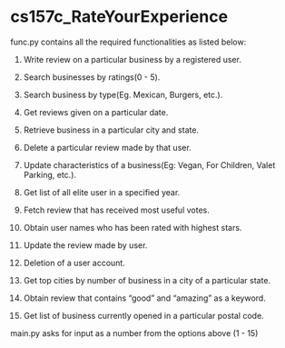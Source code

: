# cs157c_RateYourExperience

func.py contains all the required functionalities as listed below:

  1. Write review on a particular business by a registered user.
  
  2. Search businesses by ratings(0 - 5).
  
  3. Search business by type(Eg. Mexican, Burgers, etc.).
  
  4. Get reviews given on a particular date.
  
  5. Retrieve business in a particular city and state.
  
  6. Delete a particular review made by that user.
  
  7. Update characteristics of a business(Eg: Vegan, For Children, Valet Parking, etc.).
  
  8. Get list of all elite user in a specified year.
  
  9. Fetch review that has received most useful votes.
  
  10. Obtain user names who has been rated with highest stars.
  
  11. Update the review made by user.
  
  12. Deletion of a user account.
  
  13. Get top cities by number of business in a city of a particular state.
  
  14. Obtain review that contains “good” and “amazing” as a keyword.
  
  15. Get list of business currently opened in a particular postal code.


main.py asks for input as a number from the options above (1 - 15)
